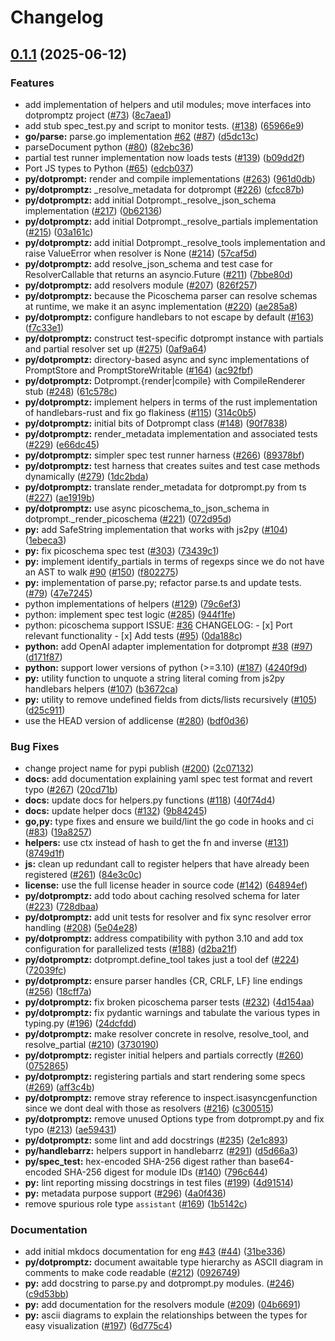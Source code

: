 # Changelog

## [0.1.1](https://github.com/threhan/dotprompt/compare/dotpromptz-v0.1.0...dotpromptz-0.1.1) (2025-06-12)


### Features

* add implementation of helpers and util modules; move interfaces into dotpromptz project ([#73](https://github.com/threhan/dotprompt/issues/73)) ([8c7aea1](https://github.com/threhan/dotprompt/commit/8c7aea1faffaf823d01b132e55cb175a4fca5ccb))
* add stub spec_test.py and script to monitor tests. ([#138](https://github.com/threhan/dotprompt/issues/138)) ([65966e9](https://github.com/threhan/dotprompt/commit/65966e9bfc077e85d0b83d04d0384150470dbfd3))
* **go/parse:** parse.go implementation [#62](https://github.com/threhan/dotprompt/issues/62) ([#87](https://github.com/threhan/dotprompt/issues/87)) ([d5dc13c](https://github.com/threhan/dotprompt/commit/d5dc13c0bf0437875a3b133511ffed474a8b3bf9))
* parseDocument python ([#80](https://github.com/threhan/dotprompt/issues/80)) ([82ebc36](https://github.com/threhan/dotprompt/commit/82ebc3672e8de051dfbdd92968ed3f84c79a247f))
* partial test runner implementation now loads tests ([#139](https://github.com/threhan/dotprompt/issues/139)) ([b09dd2f](https://github.com/threhan/dotprompt/commit/b09dd2f9b8029317ce484d6f32d5a3fb89f5f7e1))
* Port JS types to Python  ([#65](https://github.com/threhan/dotprompt/issues/65)) ([edcb037](https://github.com/threhan/dotprompt/commit/edcb03765f3cb6e5743d107a35cf255a60ab0369))
* **py/dotprompt:** render and compile implementations ([#263](https://github.com/threhan/dotprompt/issues/263)) ([961d0db](https://github.com/threhan/dotprompt/commit/961d0dbbd9c2ce522252bc3d92f6dde4b7fe9cc1))
* **py/dotpromptz:** _resolve_metadata for dotprompt ([#226](https://github.com/threhan/dotprompt/issues/226)) ([cfcc87b](https://github.com/threhan/dotprompt/commit/cfcc87b57e49785c2356b03fbc5b7bf773472683))
* **py/dotpromptz:** add initial Dotprompt._resolve_json_schema implementation ([#217](https://github.com/threhan/dotprompt/issues/217)) ([0b62136](https://github.com/threhan/dotprompt/commit/0b621363a394c6b5c0fac6a957098eccff6891ca))
* **py/dotpromptz:** add initial Dotprompt._resolve_partials implementation ([#215](https://github.com/threhan/dotprompt/issues/215)) ([03a161c](https://github.com/threhan/dotprompt/commit/03a161c3440a680bc0df472f35efa155fe0d5151))
* **py/dotpromptz:** add initial Dotprompt._resolve_tools implementation and raise ValueError when resolver is None ([#214](https://github.com/threhan/dotprompt/issues/214)) ([57caf5d](https://github.com/threhan/dotprompt/commit/57caf5d9a9f4fe720c67f99fd10439d5ebe434dc))
* **py/dotpromptz:** add resolve_json_schema and test case for ResolverCallable that returns an asyncio.Future ([#211](https://github.com/threhan/dotprompt/issues/211)) ([7bbe80d](https://github.com/threhan/dotprompt/commit/7bbe80d6a1d9dc18c4d1baacfccf2f33fc8b7e26))
* **py/dotpromptz:** add resolvers module ([#207](https://github.com/threhan/dotprompt/issues/207)) ([826f257](https://github.com/threhan/dotprompt/commit/826f2572e710cebd0138bd757d2bef2e4898d730))
* **py/dotpromptz:** because the Picoschema parser can resolve schemas at runtime, we make it an async implementation ([#220](https://github.com/threhan/dotprompt/issues/220)) ([ae285a8](https://github.com/threhan/dotprompt/commit/ae285a88f3502e0a02c85d04c49c2e2e6ef88766))
* **py/dotpromptz:** configure handlebars to not escape by default ([#163](https://github.com/threhan/dotprompt/issues/163)) ([f7c33e1](https://github.com/threhan/dotprompt/commit/f7c33e1303476fd473e803f930ac1e1f9e1d87c9))
* **py/dotpromptz:** construct test-specific dotprompt instance with partials and partial resolver set up ([#275](https://github.com/threhan/dotprompt/issues/275)) ([0af9a64](https://github.com/threhan/dotprompt/commit/0af9a64acf50278bdffda337e19c66fbb97e43a3))
* **py/dotpromptz:** directory-based async and sync implementations of PromptStore and PromptStoreWritable ([#164](https://github.com/threhan/dotprompt/issues/164)) ([ac92fbf](https://github.com/threhan/dotprompt/commit/ac92fbf3af7ac3207102c94c20d294d8c54b9dd4))
* **py/dotpromptz:** Dotprompt.{render|compile} with CompileRenderer stub ([#248](https://github.com/threhan/dotprompt/issues/248)) ([61c578c](https://github.com/threhan/dotprompt/commit/61c578cf43ac490f8076306a8e2b5eb0ae15f385))
* **py/dotpromptz:** implement helpers in terms of the rust implementation of handlebars-rust and fix go flakiness ([#115](https://github.com/threhan/dotprompt/issues/115)) ([314c0b5](https://github.com/threhan/dotprompt/commit/314c0b5182aaad25bf4cfccb8207faa60f63256f))
* **py/dotpromptz:** initial bits of Dotprompt class ([#148](https://github.com/threhan/dotprompt/issues/148)) ([90f7838](https://github.com/threhan/dotprompt/commit/90f78384a958d41d78dee48497a78dfde11f4476))
* **py/dotpromptz:** render_metadata implementation and associated tests ([#229](https://github.com/threhan/dotprompt/issues/229)) ([e66dc45](https://github.com/threhan/dotprompt/commit/e66dc453c718222e1633be951923a35335296dd5))
* **py/dotpromptz:** simpler spec test runner harness ([#266](https://github.com/threhan/dotprompt/issues/266)) ([89378bf](https://github.com/threhan/dotprompt/commit/89378bfded004f3b246c90f6474c2fb972037956))
* **py/dotpromptz:** test harness that creates suites and test case methods dynamically ([#279](https://github.com/threhan/dotprompt/issues/279)) ([1dc2bda](https://github.com/threhan/dotprompt/commit/1dc2bdac5de513cb41d32905d20069ab29307a72))
* **py/dotpromptz:** translate render_metadata for dotprompt.py from ts ([#227](https://github.com/threhan/dotprompt/issues/227)) ([ae1919b](https://github.com/threhan/dotprompt/commit/ae1919b3457824241c734fdf8328f61279fb6710))
* **py/dotpromptz:** use async picoschema_to_json_schema in dotprompt._render_picoschema ([#221](https://github.com/threhan/dotprompt/issues/221)) ([072d95d](https://github.com/threhan/dotprompt/commit/072d95deb01d9b09a7f60d9f6b3fb53a8067e497))
* **py:** add SafeString implementation that works with js2py ([#104](https://github.com/threhan/dotprompt/issues/104)) ([1ebeca3](https://github.com/threhan/dotprompt/commit/1ebeca3976faf2dc91d8d7f4a74c218824aac353))
* **py:** fix picoschema spec test ([#303](https://github.com/threhan/dotprompt/issues/303)) ([73439c1](https://github.com/threhan/dotprompt/commit/73439c183f557d7bb67b9cbc060e5602c219fc68))
* **py:** implement identify_partials in terms of regexps since we do not have an AST to walk [#90](https://github.com/threhan/dotprompt/issues/90) ([#150](https://github.com/threhan/dotprompt/issues/150)) ([f802275](https://github.com/threhan/dotprompt/commit/f8022755d7eef716bbb54dd08a2c3a061250d393))
* **py:** implementation of parse.py; refactor parse.ts and update tests. ([#79](https://github.com/threhan/dotprompt/issues/79)) ([47e7245](https://github.com/threhan/dotprompt/commit/47e7245c0aae710b102178019d1f3449c2f1af66))
* python implementations of helpers ([#129](https://github.com/threhan/dotprompt/issues/129)) ([79c6ef3](https://github.com/threhan/dotprompt/commit/79c6ef3e9cc472fed3a832c00a1515ceef0981da))
* python: implement spec test logic ([#285](https://github.com/threhan/dotprompt/issues/285)) ([944f1fe](https://github.com/threhan/dotprompt/commit/944f1fee3e0e1f4f8bcd3c9bc4f6104ffbe17f2c))
* python: picoschema support  ISSUE: [#36](https://github.com/threhan/dotprompt/issues/36)  CHANGELOG: - [x] Port relevant functionality - [x] Add tests ([#95](https://github.com/threhan/dotprompt/issues/95)) ([0da188c](https://github.com/threhan/dotprompt/commit/0da188c52540f041309e39fa6bc798eaf7fd7a81))
* **python:** add OpenAI adapter implementation for dotprompt [#38](https://github.com/threhan/dotprompt/issues/38) ([#97](https://github.com/threhan/dotprompt/issues/97)) ([d171f87](https://github.com/threhan/dotprompt/commit/d171f8792ecf08f446e18ea3bbd5309cafa1d8a3))
* **python:** support lower versions of python (&gt;=3.10) ([#187](https://github.com/threhan/dotprompt/issues/187)) ([4240f9d](https://github.com/threhan/dotprompt/commit/4240f9d720891e350f9116aa4401ce6ea7fac5a3))
* **py:** utility function to unquote a string literal coming from js2py handlebars helpers ([#107](https://github.com/threhan/dotprompt/issues/107)) ([b3672ca](https://github.com/threhan/dotprompt/commit/b3672ca6192de4895585b28b8bbd301f8294090f))
* **py:** utility to remove undefined fields from dicts/lists recursively ([#105](https://github.com/threhan/dotprompt/issues/105)) ([d25c911](https://github.com/threhan/dotprompt/commit/d25c911bc1e84e5691b961a4c38a8bcd73c80aa0))
* use the HEAD version of addlicense ([#280](https://github.com/threhan/dotprompt/issues/280)) ([bdf0d36](https://github.com/threhan/dotprompt/commit/bdf0d36a430a363de4163f48394546cba884eaaf))


### Bug Fixes

* change project name for pypi publish ([#200](https://github.com/threhan/dotprompt/issues/200)) ([2c07132](https://github.com/threhan/dotprompt/commit/2c0713264fb2c30bdc43f1bd9e51d416f96d1b7e))
* **docs:** add documentation explaining yaml spec test format and revert typo ([#267](https://github.com/threhan/dotprompt/issues/267)) ([20cd71b](https://github.com/threhan/dotprompt/commit/20cd71bd68c9ec28de7264a72d495ff636e62cff))
* **docs:** update docs for helpers.py functions ([#118](https://github.com/threhan/dotprompt/issues/118)) ([40f74d4](https://github.com/threhan/dotprompt/commit/40f74d4cf75a47d8b7f9f85801a1bb5969bae082))
* **docs:** update helper docs ([#132](https://github.com/threhan/dotprompt/issues/132)) ([9b84245](https://github.com/threhan/dotprompt/commit/9b842459e8faa5f4afe7d389deb6c351ab1271be))
* **go,py:** type fixes and ensure we build/lint the go code in hooks and ci ([#83](https://github.com/threhan/dotprompt/issues/83)) ([19a8257](https://github.com/threhan/dotprompt/commit/19a8257f4f73b776229d5324a0366fd9a79c20aa))
* **helpers:** use ctx instead of hash to get the fn and inverse ([#131](https://github.com/threhan/dotprompt/issues/131)) ([8749d1f](https://github.com/threhan/dotprompt/commit/8749d1f78ee754742ae7fcc9247854021178bdbc))
* **js:** clean up redundant call to register helpers that have already been registered ([#261](https://github.com/threhan/dotprompt/issues/261)) ([84e3c0c](https://github.com/threhan/dotprompt/commit/84e3c0cfd8da3b0292eebb2fe8a771fe41d09038))
* **license:** use the full license header in source code ([#142](https://github.com/threhan/dotprompt/issues/142)) ([64894ef](https://github.com/threhan/dotprompt/commit/64894ef898876b861c6c244d522f634cd8fcc842))
* **py/dotpromptz:** add todo about caching resolved schema for later ([#223](https://github.com/threhan/dotprompt/issues/223)) ([728dbaa](https://github.com/threhan/dotprompt/commit/728dbaaef1d0569148426a97242edd1f8064cdbe))
* **py/dotpromptz:** add unit tests for resolver and fix sync resolver error handling ([#208](https://github.com/threhan/dotprompt/issues/208)) ([5e04e28](https://github.com/threhan/dotprompt/commit/5e04e28c99eff0f83c9c8a15df5ef56ff3ebd85f))
* **py/dotpromptz:** address compatibility with python 3.10 and add tox configuration for parallelized tests ([#188](https://github.com/threhan/dotprompt/issues/188)) ([d2ba21f](https://github.com/threhan/dotprompt/commit/d2ba21ff3e54f4ca4328b7e574bb6492699095bc))
* **py/dotpromptz:** dotprompt.define_tool takes just a tool def ([#224](https://github.com/threhan/dotprompt/issues/224)) ([72039fc](https://github.com/threhan/dotprompt/commit/72039fc689d82344bfc1300345059340603404bc))
* **py/dotpromptz:** ensure parser handles {CR, CRLF, LF} line endings ([#256](https://github.com/threhan/dotprompt/issues/256)) ([18cff7a](https://github.com/threhan/dotprompt/commit/18cff7af50860c46fb37a2fa9c373bd410f11701))
* **py/dotpromptz:** fix broken picoschema parser tests ([#232](https://github.com/threhan/dotprompt/issues/232)) ([4d154aa](https://github.com/threhan/dotprompt/commit/4d154aaae99f2f31500d86ed6191a05298700b91))
* **py/dotpromptz:** fix pydantic warnings and tabulate the various types in typing.py ([#196](https://github.com/threhan/dotprompt/issues/196)) ([24dcfdd](https://github.com/threhan/dotprompt/commit/24dcfdd320884452ee48fca859619b400fe61327))
* **py/dotpromptz:** make resolver concrete in resolve, resolve_tool, and resolve_partial ([#210](https://github.com/threhan/dotprompt/issues/210)) ([3730190](https://github.com/threhan/dotprompt/commit/37301903c8f26f1b8363ad1f2d515a6df19303e2))
* **py/dotpromptz:** register initial helpers and partials correctly ([#260](https://github.com/threhan/dotprompt/issues/260)) ([0752865](https://github.com/threhan/dotprompt/commit/0752865b415c6cc90c87e3113b537632a52e3423))
* **py/dotpromptz:** registering partials and start rendering some specs ([#269](https://github.com/threhan/dotprompt/issues/269)) ([aff3c4b](https://github.com/threhan/dotprompt/commit/aff3c4b9ee548e61268ca070f6660d51c860619d))
* **py/dotpromptz:** remove stray reference to inspect.isasyncgenfunction since we dont deal with those as resolvers ([#216](https://github.com/threhan/dotprompt/issues/216)) ([c300515](https://github.com/threhan/dotprompt/commit/c3005159aea0af906e3f704d03fd5859a9540d4f))
* **py/dotpromptz:** remove unused Options type from dotprompt.py and fix typo ([#213](https://github.com/threhan/dotprompt/issues/213)) ([ae59431](https://github.com/threhan/dotprompt/commit/ae5943179e77aa6fa775d092254d8adf21b06eb2))
* **py/dotpromptz:** some lint and add docstrings ([#235](https://github.com/threhan/dotprompt/issues/235)) ([2e1c893](https://github.com/threhan/dotprompt/commit/2e1c893bbbe7c29480d67e2d693db90e9bef9b1b))
* **py/handlebarrz:** helpers support in handlebarrz ([#291](https://github.com/threhan/dotprompt/issues/291)) ([d5d66a3](https://github.com/threhan/dotprompt/commit/d5d66a35858a068c2995b82fe54b62f0be4d057f))
* **py/spec_test:** hex-encoded SHA-256 digest rather than base64-encoded SHA-256 digest for module IDs ([#140](https://github.com/threhan/dotprompt/issues/140)) ([796c644](https://github.com/threhan/dotprompt/commit/796c6442a3c1836de2170c466966382a0577a940))
* **py:** lint reporting missing docstrings in test files ([#199](https://github.com/threhan/dotprompt/issues/199)) ([4d91514](https://github.com/threhan/dotprompt/commit/4d9151468ddd13f334454701daae42d5717d4dcf))
* **py:** metadata purpose support ([#296](https://github.com/threhan/dotprompt/issues/296)) ([4a0f436](https://github.com/threhan/dotprompt/commit/4a0f436f1420f738d4fb46a4e5f41129929fb0fd))
* remove spurious role type `assistant` ([#169](https://github.com/threhan/dotprompt/issues/169)) ([1b5142c](https://github.com/threhan/dotprompt/commit/1b5142c4a7ad20ef722d438cefa0b93a82d7adbb))


### Documentation

* add initial mkdocs documentation for eng [#43](https://github.com/threhan/dotprompt/issues/43) ([#44](https://github.com/threhan/dotprompt/issues/44)) ([31be336](https://github.com/threhan/dotprompt/commit/31be336d14899acf7ea1cefb4b782f5b2d1c31d1))
* **py/dotpromptz:** document awaitable type hierarchy as ASCII diagram in comments to make code readable ([#212](https://github.com/threhan/dotprompt/issues/212)) ([0926749](https://github.com/threhan/dotprompt/commit/0926749e72d17264b8078151b10f616a906cfd66))
* **py:** add docstring to parse.py and dotprompt.py modules. ([#246](https://github.com/threhan/dotprompt/issues/246)) ([c9d53bb](https://github.com/threhan/dotprompt/commit/c9d53bb3cad96f9d8ef5778ada93ee65276afa09))
* **py:** add documentation for the resolvers module ([#209](https://github.com/threhan/dotprompt/issues/209)) ([04b6691](https://github.com/threhan/dotprompt/commit/04b6691227ef5b01ebf5261d4846a3ba7e723ab2))
* **py:** ascii diagrams to explain the relationships between the types for easy visualization ([#197](https://github.com/threhan/dotprompt/issues/197)) ([6d775c4](https://github.com/threhan/dotprompt/commit/6d775c4bf1301c63d111b0d45db53dba61117555))
